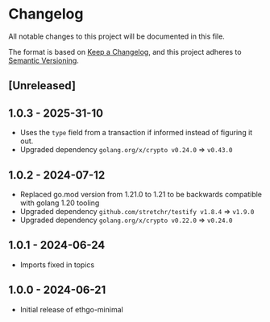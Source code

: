 # Changelog
All notable changes to this project will be documented in this file.

The format is based on [Keep a Changelog](https://keepachangelog.com/en/1.0.0/),
and this project adheres to [Semantic Versioning](https://semver.org/spec/v2.0.0.html).

## [Unreleased] 

## 1.0.3 - 2025-31-10

- Uses the `type` field from a transaction if informed instead of figuring it out.  
- Upgraded dependency `golang.org/x/crypto v0.24.0` => `v0.43.0`

## 1.0.2 - 2024-07-12

- Replaced go.mod version from 1.21.0 to 1.21 to be backwards compatible with golang 1.20 tooling
- Upgraded dependency `github.com/stretchr/testify v1.8.4` => `v1.9.0`
- Upgraded dependency `golang.org/x/crypto v0.22.0` => `v0.24.0`

## 1.0.1 - 2024-06-24

- Imports fixed in topics

## 1.0.0 - 2024-06-21

- Initial release of ethgo-minimal
